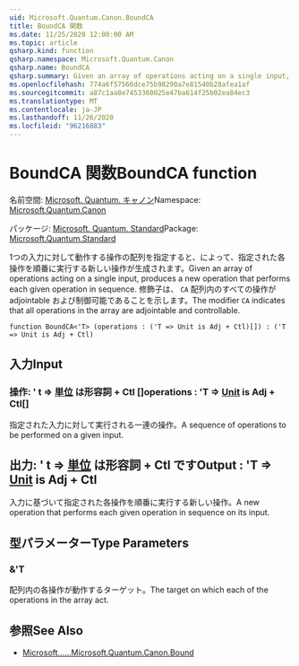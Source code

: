 ```yaml
---
uid: Microsoft.Quantum.Canon.BoundCA
title: BoundCA 関数
ms.date: 11/25/2020 12:00:00 AM
ms.topic: article
qsharp.kind: function
qsharp.namespace: Microsoft.Quantum.Canon
qsharp.name: BoundCA
qsharp.summary: Given an array of operations acting on a single input, produces a new operation that performs each given operation in sequence. The modifier `CA` indicates that all operations in the array are adjointable and controllable.
ms.openlocfilehash: 774a6f57566dce75b98290a7e81540b28afea1af
ms.sourcegitcommit: a87c1aa8e7453360025e47ba614f25b02ea84ec3
ms.translationtype: MT
ms.contentlocale: ja-JP
ms.lasthandoff: 11/26/2020
ms.locfileid: "96216883"
---
```

# <a name="boundca-function"></a><span data-ttu-id="e32ec-102">BoundCA 関数</span><span class="sxs-lookup"><span data-stu-id="e32ec-102">BoundCA function</span></span>

<span data-ttu-id="e32ec-103">名前空間: [Microsoft. Quantum. キャノン](xref:Microsoft.Quantum.Canon)</span><span class="sxs-lookup"><span data-stu-id="e32ec-103">Namespace: [Microsoft.Quantum.Canon](xref:Microsoft.Quantum.Canon)</span></span>

<span data-ttu-id="e32ec-104">パッケージ: [Microsoft. Quantum. Standard](https://nuget.org/packages/Microsoft.Quantum.Standard)</span><span class="sxs-lookup"><span data-stu-id="e32ec-104">Package: [Microsoft.Quantum.Standard](https://nuget.org/packages/Microsoft.Quantum.Standard)</span></span>


<span data-ttu-id="e32ec-105">1つの入力に対して動作する操作の配列を指定すると、によって、指定された各操作を順番に実行する新しい操作が生成されます。</span><span class="sxs-lookup"><span data-stu-id="e32ec-105">Given an array of operations acting on a single input, produces a new operation that performs each given operation in sequence.</span></span>
<span data-ttu-id="e32ec-106">修飾子は、 `CA` 配列内のすべての操作が adjointable および制御可能であることを示します。</span><span class="sxs-lookup"><span data-stu-id="e32ec-106">The modifier `CA` indicates that all operations in the array are adjointable and controllable.</span></span>

```qsharp
function BoundCA<'T> (operations : ('T => Unit is Adj + Ctl)[]) : ('T => Unit is Adj + Ctl)
```


## <a name="input"></a><span data-ttu-id="e32ec-107">入力</span><span class="sxs-lookup"><span data-stu-id="e32ec-107">Input</span></span>

### <a name="operations--t--unit--is-adj--ctl"></a><span data-ttu-id="e32ec-108">操作: ' t => [単位](xref:microsoft.quantum.lang-ref.unit)  は形容詞 + Ctl []</span><span class="sxs-lookup"><span data-stu-id="e32ec-108">operations : 'T => [Unit](xref:microsoft.quantum.lang-ref.unit)  is Adj + Ctl[]</span></span>

<span data-ttu-id="e32ec-109">指定された入力に対して実行される一連の操作。</span><span class="sxs-lookup"><span data-stu-id="e32ec-109">A sequence of operations to be performed on a given input.</span></span>



## <a name="output--t--unit--is-adj--ctl"></a><span data-ttu-id="e32ec-110">出力: ' t => [単位](xref:microsoft.quantum.lang-ref.unit)  は形容詞 + Ctl です</span><span class="sxs-lookup"><span data-stu-id="e32ec-110">Output : 'T => [Unit](xref:microsoft.quantum.lang-ref.unit)  is Adj + Ctl</span></span>

<span data-ttu-id="e32ec-111">入力に基づいて指定された各操作を順番に実行する新しい操作。</span><span class="sxs-lookup"><span data-stu-id="e32ec-111">A new operation that performs each given operation in sequence on its input.</span></span>

## <a name="type-parameters"></a><span data-ttu-id="e32ec-112">型パラメーター</span><span class="sxs-lookup"><span data-stu-id="e32ec-112">Type Parameters</span></span>

### <a name="t"></a><span data-ttu-id="e32ec-113">&</span><span class="sxs-lookup"><span data-stu-id="e32ec-113">'T</span></span>

<span data-ttu-id="e32ec-114">配列内の各操作が動作するターゲット。</span><span class="sxs-lookup"><span data-stu-id="e32ec-114">The target on which each of the operations in the array act.</span></span>

## <a name="see-also"></a><span data-ttu-id="e32ec-115">参照</span><span class="sxs-lookup"><span data-stu-id="e32ec-115">See Also</span></span>

- [<span data-ttu-id="e32ec-116">Microsoft......</span><span class="sxs-lookup"><span data-stu-id="e32ec-116">Microsoft.Quantum.Canon.Bound</span></span>](xref:Microsoft.Quantum.Canon.Bound)